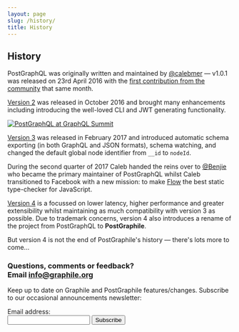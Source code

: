 ```yaml
---
layout: page
slug: /history/
title: History
---
```


<section class="history">
<div class='container'>
<div class='row justify-content-center'>
<div class='col-xs-12 col-md-8'>

## History

PostGraphQL was originally written and maintained by
[@calebmer](https://twitter.com/calebmer) — v1.0.1 was released on 23rd April
2016 with the [first contribution from the
community](https://github.com/graphile/postgraphile/commit/a0b7e3165bd6fc046d7a052f3c1cbcd029db4870)
that same month.

[Version 2](https://github.com/graphile/postgraphile/releases/tag/v2.0.0) was released
in October 2016 and brought many enhancements including introducing the
well-loved CLI and JWT generating functionality.

[![PostGraphQL at GraphQL Summit](https://img.youtube.com/vi/b3pwlCDy6vY/0.jpg)](https://www.youtube.com/watch?v=b3pwlCDy6vY)

[Version 3](https://github.com/graphile/postgraphile/releases/tag/v3.0.0) was
released in February 2017 and introduced automatic schema exporting (in both
GraphQL and JSON formats), schema watching, and changed the default global node
identifier from `__id` to `nodeId`.

During the second quarter of 2017 Caleb handed the reins over to
[@Benjie](https://twitter.com/benjie) who became the primary maintainer of
PostGraphQL whilst Caleb transitioned to Facebook with a new mission: to make
[Flow](https://flow.org/) the best static type-checker for JavaScript.

[Version 4](https://github.com/graphile/postgraphile/pull/506) is a focussed
on lower latency, higher performance and greater extensibility whilst
maintaining as much compatibility with version 3 as possible. Due to trademark
concerns, version 4 also introduces a rename of the project from PostGraphQL to
**PostGraphile**.

But version 4 is not the end of PostGraphile's history — there's lots more to come...

</div>
</div>
</div>
</section>

<!-- **************************************** -->

<section class='mailinglist'>
<div class='container'>

<div class='row'>
<div class='col-xs-12'>
<div class='hero-block'>

<h3>
Questions, comments or feedback?
<br />
Email <a href="mailto:info@graphile.org?subject=Graphile%20question/comment/feedback:)">info@graphile.org</a>
</h3>

<form action="//graphile.us16.list-manage.com/subscribe/post?u=d103f710cf00a9273b55e8e9b&amp;id=c3a9eb5c4e" method="post"
id="mc-embedded-subscribe-form" name="mc-embedded-subscribe-form" class="validate" target="_blank" novalidate>
  <div id="mc_embed_signup_scroll" class="center hero-block">
    <p>Keep up to date on Graphile and PostGraphile features/changes.
    Subscribe to our occasional announcements newsletter:</p>
    <div class="mc-field-group form-inline justify-content-center">
      <div class='form-group'>
        <div class="mb2">
          <label class="label--small" for="mce-EMAIL">Email address:</label>
        </div>
          <input
            autocapitalize="off"
            autocomplete="off"
            autocorrect="off"
            class="input-text mb0-ns mb1"
            id="mce-EMAIL"
            name="EMAIL"
            spellcheck="false"
            type="email"
            value=""
          />
        <!-- real people should not fill this in and expect good things - do not remove this or risk form bot signups-->
        <div style="position: absolute; left: -5000px;" aria-hidden="true"><input type="text" name="b_d103f710cf00a9273b55e8e9b_c3a9eb5c4e" tabindex="-1" value="" /></div>
        <input
          class="button--solid"
          id="mc-embedded-subscribe"
          name="subscribe"
          type="submit"
          value="Subscribe"
        />
      </div>
      <div id="mce-responses" class="clear">
        <div class="response" id="mce-error-response" style="display:none"></div>
        <div class="response" id="mce-success-response" style="display:none"></div>
      </div>
    </div>
  </div>
</form>

</div>
</div>
</div>

</div>
</section>

<!-- **************************************** -->
